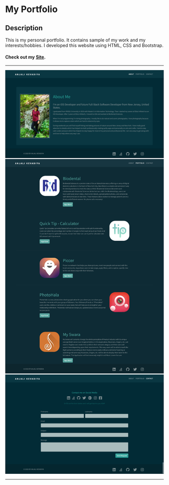 # My Portfolio

## Description

This is my personal portfolio. It contains sample of my work and my interests/hobbies. I developed this website using HTML, CSS and Bootstrap.

#### Check out my [Site](https://anjalikevadiya.github.io/my-portfolio/).

---

<img src="./Assets/about.png"/>
<img src="./Assets/portfolio.png"/>
<img src="./Assets/contact.png"/>

---
